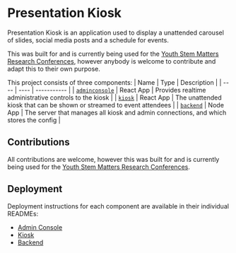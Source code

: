# Presentation Kiosk
Presentation Kiosk is an application used to display a unattended carousel of slides, social media posts and a schedule for events.

This was built for and is currently being used for the [Youth Stem Matters Research Conferences](https://www.youthstem2030.org/ysm/rc), however anybody is welcome to contribute and adapt this to their own purpose.

This project consists of three components:
| Name | Type | Description |
| ---- | ---- | ----------- |
| [`adminconsole`](adminconsole) | React App | Provides realtime administrative controls to the kiosk |
| [`kiosk`](kiosk) | React App | The unattended kiosk that can be shown or streamed to event attendees |
| [`backend`](backend) | Node App | The server that manages all kiosk and admin connections, and which stores the config |

## Contributions
All contributions are welcome, however this was built for and is currently being used for the [Youth Stem Matters Research Conferences](https://www.youthstem2030.org/ysm/rc).

## Deployment
Deployment instructions for each component are available in their individual READMEs:
* [Admin Console](adminconsole)
* [Kiosk](kiosk)
* [Backend](backend)